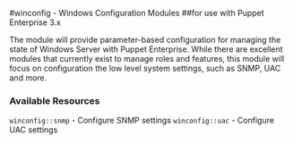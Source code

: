 #winconfig - Windows Configuration Modules
##for use with Puppet Enterprise 3.x

The module will provide parameter-based configuration for managing the state of Windows Server with Puppet Enterprise.  While there are excellent modules that currently exist to manage roles and features, this module will focus on configuration the low level system settings, such as SNMP, UAC and more.

### Available Resources

  `winconfig::snmp` - Configure SNMP settings
  `winconfig::uac`  - Configure UAC settings

